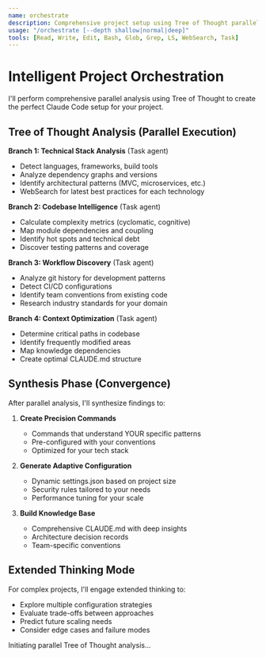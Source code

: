 ```yaml
---
name: orchestrate
description: Comprehensive project setup using Tree of Thought parallel analysis
usage: "/orchestrate [--depth shallow|normal|deep]"
tools: [Read, Write, Edit, Bash, Glob, Grep, LS, WebSearch, Task]
---
```


# Intelligent Project Orchestration

I'll perform comprehensive parallel analysis using Tree of Thought to create the perfect Claude Code setup for your project.

## Tree of Thought Analysis (Parallel Execution)

**Branch 1: Technical Stack Analysis** (Task agent)
- Detect languages, frameworks, build tools
- Analyze dependency graphs and versions
- Identify architectural patterns (MVC, microservices, etc.)
- WebSearch for latest best practices for each technology

**Branch 2: Codebase Intelligence** (Task agent)
- Calculate complexity metrics (cyclomatic, cognitive)
- Map module dependencies and coupling
- Identify hot spots and technical debt
- Discover testing patterns and coverage

**Branch 3: Workflow Discovery** (Task agent)
- Analyze git history for development patterns
- Detect CI/CD configurations
- Identify team conventions from existing code
- Research industry standards for your domain

**Branch 4: Context Optimization** (Task agent)
- Determine critical paths in codebase
- Identify frequently modified areas
- Map knowledge dependencies
- Create optimal CLAUDE.md structure

## Synthesis Phase (Convergence)

After parallel analysis, I'll synthesize findings to:

1. **Create Precision Commands**
   - Commands that understand YOUR specific patterns
   - Pre-configured with your conventions
   - Optimized for your tech stack

2. **Generate Adaptive Configuration**
   - Dynamic settings.json based on project size
   - Security rules tailored to your needs
   - Performance tuning for your scale

3. **Build Knowledge Base**
   - Comprehensive CLAUDE.md with deep insights
   - Architecture decision records
   - Team-specific conventions

## Extended Thinking Mode

For complex projects, I'll engage extended thinking to:
- Explore multiple configuration strategies
- Evaluate trade-offs between approaches
- Predict future scaling needs
- Consider edge cases and failure modes

Initiating parallel Tree of Thought analysis...